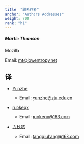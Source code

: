 ```yaml
---
title: "联系作者"
anchor: "Authors_Addresses"
weight: 700
rank: "h1"
---
```


##### Martin Thomson

Mozilla

Email: [mt@lowentropy.net](mailto:mt@lowentropy.net)

## 译

- [Yunzhe](https://github.com/YunzheZJU)
    - Email: yunzhe@zju.edu.cn

- [ruokeqx](https://github.com/ruokeqx)
    - Email: ruokeqx@163.com

- [方秋航](https://github.com/fangqiuhang)
    - Email: fangqiuhang@163.com
